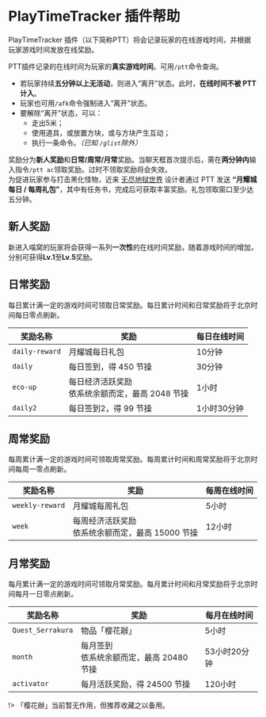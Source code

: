 # PlayTimeTracker 插件帮助

PlayTimeTracker 插件（以下简称PTT）将会记录玩家的在线游戏时间，并根据玩家游戏时间发放在线奖励。

PTT插件记录的在线时间为玩家的**真实游戏时间**。可用`/ptt`命令查询。
- 若玩家持续**五分钟以上无活动**，则进入“离开”状态。此时，**在线时间不被 PTT 计入**。
- 玩家也可用`/afk`命令强制进入“离开”状态。
- 要解除“离开”状态，可以：
  + 走出5米；
  + 使用道具，或放置方块，或与方块产生互动；
  + 执行一条命令。*（已知 `/glist`除外）*

奖励分为**新人奖励**和**日常/周常/月常**奖励。当聊天框首次提示后，需在**两分钟内**输入指令`/ptt ac`领取奖励。过时不领取奖励将会失效。  
为促进玩家参与打击黑化怪物，近来 [无尽地狱世界](nyaa/worlds#无尽地狱世界) 设计者通过 PTT 发送 **“月耀城每日 / 每周礼包”**，其中有任务书，完成后可获取丰富奖励。礼包领取窗口至少达五分钟。

## 新人奖励

新进入喵窝的玩家将会获得一系列**一次性**的在线时间奖励，随着游戏时间的增加，分别可获得**Lv.1**至**Lv.5**奖励。

## 日常奖励

每日累计满一定的游戏时间可领取日常奖励。每日累计时间和日常奖励将于北京时间每日零点刷新。

|奖励名称|奖励|每日在线时间|
|--|--|--|
|`daily-reward` | 月耀城每日礼包 | 10分钟 |
|`daily`  | 每日签到，得 450 节操 | 30分钟 |
|`eco-up` | 每日经济活跃奖励<br />依系统余额而定，最高 2048 节操 | 1小时 |
|`daily2` |每日签到2，得 99 节操 | 1小时30分钟 |

## 周常奖励

每周累计满一定的游戏时间可领取周常奖励。每周累计时间和周常奖励将于北京时间每周一零点刷新。

|奖励名称|奖励|每周在线时间|
|--|--|--|
|`weekly-reward`| 月耀城每周礼包 | 5小时 |
|`week` | 每周经济活跃奖励<br />依系统余额而定，最高 15000 节操 | 12小时 |

## 月常奖励

每月累计满一定的游戏时间可领取月常奖励。每月累计时间和月常奖励将于北京时间每月一日零点刷新。

|奖励名称|奖励|每月在线时间|
|--|--|--|
|`Quest_Serrakura` |物品「樱花辦」| 5小时 |
|`month` | 每月签到<br />依系统余额而定，最高 20480 节操 | 53小时20分钟 |
|`activator` | 每月活跃奖励，得 24500 节操 | 120小时 |

!> 「樱花辦」当前暂无作用，但推荐收藏之以备用。